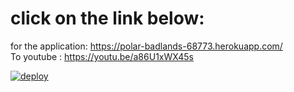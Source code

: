 # click on the link below:
for the application: https://polar-badlands-68773.herokuapp.com/     <br>
To youtube : https://youtu.be/a86U1xWX45s  <br>

[![deploy](Screenshot122.jpeg)](https://polar-badlands-68773.herokuapp.com/)
 
